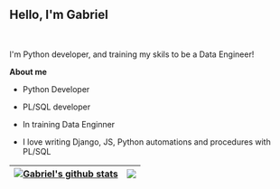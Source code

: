 <p align="center"><h2>Hello, I'm Gabriel</h2></p>

<br />

I'm Python developer, and training my skils to be a Data Engineer!

**About me**

- Python Developer

- PL/SQL developer

- In training Data Enginner

- I love writing Django, JS, Python automations and procedures with PL/SQL

| <a href="https://github.com/anuraghazra/github-readme-stats"><img align="center" src="https://github-readme-stats.vercel.app/api?username=GabrielFzDev&show_icons=true&include_all_commits=true&theme=buefy&hide_border=true" alt="Gabriel's github stats" /></a> | <a href="https://github.com/anuraghazra/github-readme-stats"><img align="center" src="https://github-readme-stats.vercel.app/api/top-langs/?username=GabrielFzDev&layout=compact&theme=buefy&hide_border=true" /></a> |
| ------------- | ------------- |
